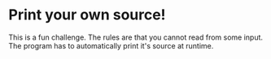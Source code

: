 # Print your own source!

This is a fun challenge. The rules are that you cannot read from some input. The program has to automatically print it's source at runtime.
